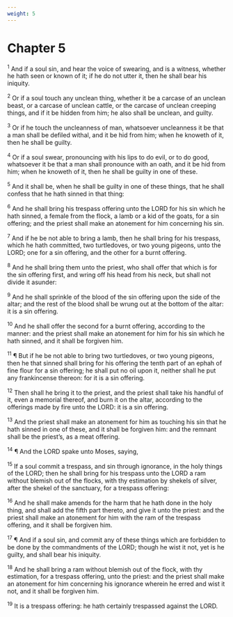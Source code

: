 ```yaml
---
weight: 5
---
```


# Chapter 5

<sup>1</sup> And if a soul sin, and hear the voice of swearing, and is a witness, whether he hath seen or known of it; if he do not utter it, then he shall bear his iniquity. 

<sup>2</sup> Or if a soul touch any unclean thing, whether it be a carcase of an unclean beast, or a carcase of unclean cattle, or the carcase of unclean creeping things, and if it be hidden from him; he also shall be unclean, and guilty. 

<sup>3</sup> Or if he touch the uncleanness of man, whatsoever uncleanness it be that a man shall be defiled withal, and it be hid from him; when he knoweth of it, then he shall be guilty. 

<sup>4</sup> Or if a soul swear, pronouncing with his lips to do evil, or to do good, whatsoever it be that a man shall pronounce with an oath, and it be hid from him; when he knoweth of it, then he shall be guilty in one of these. 

<sup>5</sup> And it shall be, when he shall be guilty in one of these things, that he shall confess that he hath sinned in that thing: 

<sup>6</sup> And he shall bring his trespass offering unto the LORD for his sin which he hath sinned, a female from the flock, a lamb or a kid of the goats, for a sin offering; and the priest shall make an atonement for him concerning his sin. 

<sup>7</sup> And if he be not able to bring a lamb, then he shall bring for his trespass, which he hath committed, two turtledoves, or two young pigeons, unto the LORD; one for a sin offering, and the other for a burnt offering. 

<sup>8</sup> And he shall bring them unto the priest, who shall offer that which is for the sin offering first, and wring off his head from his neck, but shall not divide it asunder: 

<sup>9</sup> And he shall sprinkle of the blood of the sin offering upon the side of the altar; and the rest of the blood shall be wrung out at the bottom of the altar: it is a sin offering. 

<sup>10</sup> And he shall offer the second for a burnt offering, according to the manner: and the priest shall make an atonement for him for his sin which he hath sinned, and it shall be forgiven him. 

<sup>11</sup> ¶ But if he be not able to bring two turtledoves, or two young pigeons, then he that sinned shall bring for his offering the tenth part of an ephah of fine flour for a sin offering; he shall put no oil upon it, neither shall he put any frankincense thereon: for it is a sin offering. 

<sup>12</sup> Then shall he bring it to the priest, and the priest shall take his handful of it, even a memorial thereof, and burn it on the altar, according to the offerings made by fire unto the LORD: it is a sin offering. 

<sup>13</sup> And the priest shall make an atonement for him as touching his sin that he hath sinned in one of these, and it shall be forgiven him: and the remnant shall be the priest’s, as a meat offering. 

<sup>14</sup> ¶ And the LORD spake unto Moses, saying, 

<sup>15</sup> If a soul commit a trespass, and sin through ignorance, in the holy things of the LORD; then he shall bring for his trespass unto the LORD a ram without blemish out of the flocks, with thy estimation by shekels of silver, after the shekel of the sanctuary, for a trespass offering: 

<sup>16</sup> And he shall make amends for the harm that he hath done in the holy thing, and shall add the fifth part thereto, and give it unto the priest: and the priest shall make an atonement for him with the ram of the trespass offering, and it shall be forgiven him. 

<sup>17</sup> ¶ And if a soul sin, and commit any of these things which are forbidden to be done by the commandments of the LORD; though he wist it not, yet is he guilty, and shall bear his iniquity. 

<sup>18</sup> And he shall bring a ram without blemish out of the flock, with thy estimation, for a trespass offering, unto the priest: and the priest shall make an atonement for him concerning his ignorance wherein he erred and wist it not, and it shall be forgiven him. 

<sup>19</sup> It is a trespass offering: he hath certainly trespassed against the LORD. 


